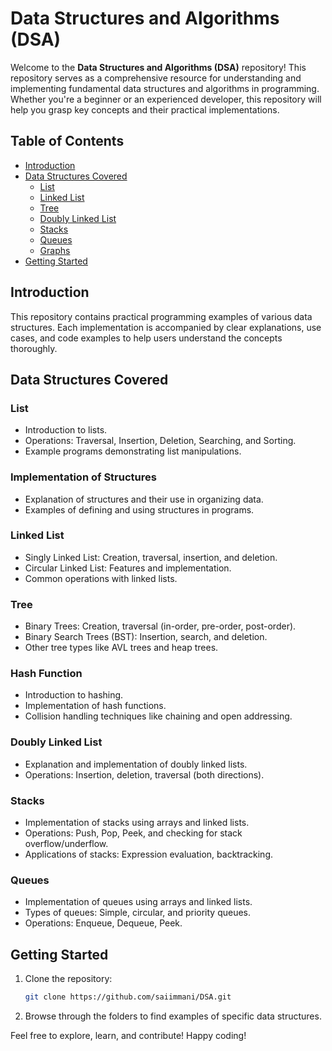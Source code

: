 # Data Structures and Algorithms (DSA)

Welcome to the **Data Structures and Algorithms (DSA)** repository! This repository serves as a comprehensive resource for understanding and implementing fundamental data structures and algorithms in programming. Whether you're a beginner or an experienced developer, this repository will help you grasp key concepts and their practical implementations.

## Table of Contents

- [Introduction](#introduction)
- [Data Structures Covered](#data-structures-covered)
  - [List](#list)
  - [Linked List](#linked-list)
  - [Tree](#tree)
  - [Doubly Linked List](#doubly-linked-list)
  - [Stacks](#stacks)
  - [Queues](#queues)
  - [Graphs](#Graphs)
- [Getting Started](#getting-started)
## Introduction
This repository contains practical programming examples of various data structures. Each implementation is accompanied by clear explanations, use cases, and code examples to help users understand the concepts thoroughly.

## Data Structures Covered

### List
- Introduction to lists.
- Operations: Traversal, Insertion, Deletion, Searching, and Sorting.
- Example programs demonstrating list manipulations.

### Implementation of Structures 
- Explanation of structures and their use in organizing data.
- Examples of defining and using structures in programs.

### Linked List
- Singly Linked List: Creation, traversal, insertion, and deletion.
- Circular Linked List: Features and implementation.
- Common operations with linked lists.

### Tree
- Binary Trees: Creation, traversal (in-order, pre-order, post-order).
- Binary Search Trees (BST): Insertion, search, and deletion.
- Other tree types like AVL trees and heap trees.

### Hash Function
- Introduction to hashing.
- Implementation of hash functions.
- Collision handling techniques like chaining and open addressing.

### Doubly Linked List
- Explanation and implementation of doubly linked lists.
- Operations: Insertion, deletion, traversal (both directions).

### Stacks
- Implementation of stacks using arrays and linked lists.
- Operations: Push, Pop, Peek, and checking for stack overflow/underflow.
- Applications of stacks: Expression evaluation, backtracking.

### Queues
- Implementation of queues using arrays and linked lists.
- Types of queues: Simple, circular, and priority queues.
- Operations: Enqueue, Dequeue, Peek.

## Getting Started
1. Clone the repository:
   ```bash
   git clone https://github.com/saiimmani/DSA.git
   ```
2. Browse through the folders to find examples of specific data structures.<br> 

Feel free to explore, learn, and contribute! Happy coding!

